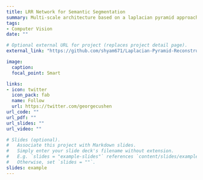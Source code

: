 ```yaml
---
title: LRR Network for Semantic Segmentation
summary: Multi-scale architecture based on a laplacian pyramid approach to improve semantic segmentation.
tags:
- Computer Vision
date: ""

# Optional external URL for project (replaces project detail page).
external_link: "https://github.com/shyam671/Laplacian-Pyramid-Reconstruction-and-Refinement-for-Semantic-Segmentation"

image:
  caption: 
  focal_point: Smart

links:
- icon: twitter
  icon_pack: fab
  name: Follow
  url: https://twitter.com/georgecushen
url_code: ""
url_pdf: ""
url_slides: ""
url_video: ""

# Slides (optional).
#   Associate this project with Markdown slides.
#   Simply enter your slide deck's filename without extension.
#   E.g. `slides = "example-slides"` references `content/slides/example-slides.md`.
#   Otherwise, set `slides = ""`.
slides: example
---
```


